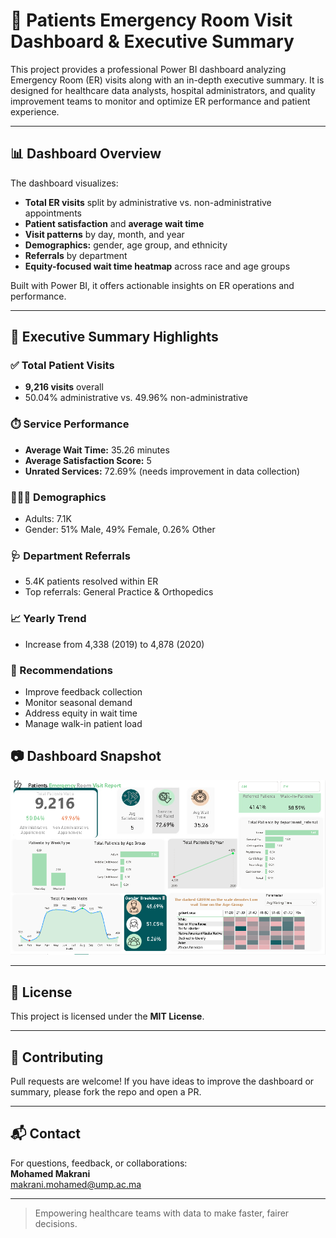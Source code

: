 # 🏥 Patients Emergency Room Visit Dashboard & Executive Summary

This project provides a professional Power BI dashboard analyzing Emergency Room (ER) visits along with an in-depth executive summary. It is designed for healthcare data analysts, hospital administrators, and quality improvement teams to monitor and optimize ER performance and patient experience.

---

## 📊 Dashboard Overview

The dashboard visualizes:

- **Total ER visits** split by administrative vs. non-administrative appointments
- **Patient satisfaction** and **average wait time**
- **Visit patterns** by day, month, and year
- **Demographics:** gender, age group, and ethnicity
- **Referrals** by department
- **Equity-focused wait time heatmap** across race and age groups

Built with Power BI, it offers actionable insights on ER operations and performance.

---

## 📄 Executive Summary Highlights

### ✅ Total Patient Visits
- **9,216 visits** overall
- 50.04% administrative vs. 49.96% non-administrative

### ⏱️ Service Performance
- **Average Wait Time:** 35.26 minutes
- **Average Satisfaction Score:** 5
- **Unrated Services:** 72.69% (needs improvement in data collection)

### 🧑‍🤝‍🧑 Demographics
- Adults: 7.1K
- Gender: 51% Male, 49% Female, 0.26% Other

### 🩺 Department Referrals
- 5.4K patients resolved within ER
- Top referrals: General Practice & Orthopedics

### 📈 Yearly Trend
- Increase from 4,338 (2019) to 4,878 (2020)

### 📌 Recommendations
- Improve feedback collection
- Monitor seasonal demand
- Address equity in wait time
- Manage walk-in patient load


## 📷 Dashboard Snapshot

![Dashboard](Images/Dashboard.png)

---


## 📝 License

This project is licensed under the **MIT License**. 

---

## 🤝 Contributing

Pull requests are welcome! If you have ideas to improve the dashboard or summary, please fork the repo and open a PR.

---

## 📬 Contact

For questions, feedback, or collaborations:  
**Mohamed Makrani**  
makrani.mohamed@ump.ac.ma


---

> Empowering healthcare teams with data to make faster, fairer decisions.
